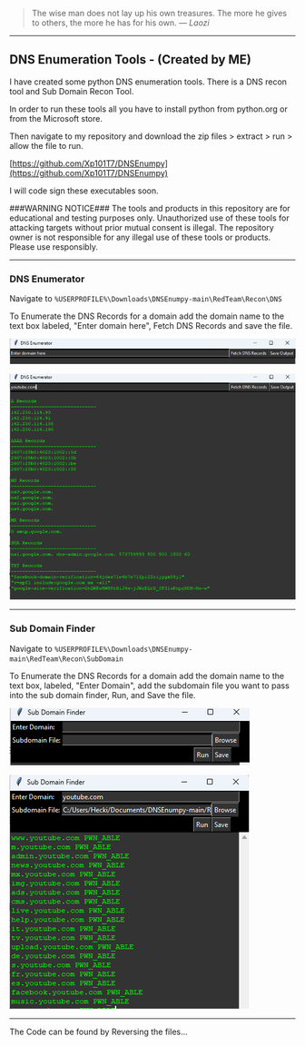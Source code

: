 > The wise man does not lay up his own treasures. The more he gives to others, the more he has for his own.
> — <cite>Laozi</cite>

---

## DNS Enumeration Tools - (Created by ME)

I have created some python DNS enumeration tools. There is a DNS recon tool and Sub Domain Recon Tool.

In order to run these tools all you have to install python from python.org or from the Microsoft store.

Then navigate to my repository and download the zip files > extract > run > allow the file to run.

[https://github.com/Xp101T7/DNSEnumpy](https://github.com/Xp101T7/DNSEnumpy)

I will code sign these executables soon.

\###WARNING NOTICE###
The tools and products in this repository are for educational and testing purposes only. Unauthorized use of these tools for attacking targets without prior mutual consent is illegal. The repository owner is not responsible for any illegal use of these tools or products. Please use responsibly.
 

---

### DNS Enumerator

Navigate to `%USERPROFILE%\Downloads\DNSEnumpy-main\RedTeam\Recon\DNS`

To Enumerate the DNS Records for a domain add the domain name to the text box labeled, "Enter domain here", Fetch DNS Records and save the file. 

![Pasted image 20231016211849.png](https://raw.githubusercontent.com/Xp101T7/Xp101T7.github.io/main/Media/Pasted%20image%2020231016211849.png)

![Pasted image 20231016211923.png](https://raw.githubusercontent.com/Xp101T7/Xp101T7.github.io/main/Media/Pasted%20image%2020231016211923.png)

---

### Sub Domain Finder

Navigate to `%USERPROFILE%\Downloads\DNSEnumpy-main\RedTeam\Recon\SubDomain`

To Enumerate the DNS Records for a domain add the domain name to the text box, labeled, "Enter Domain",  add the subdomain file you want to pass into the sub domain finder, Run, and Save the file. 

![Pasted image 20231016212436.png](https://raw.githubusercontent.com/Xp101T7/Xp101T7.github.io/main/Media/Pasted%20image%2020231016212436.png)

![Pasted image 20231016212502.png](https://raw.githubusercontent.com/Xp101T7/Xp101T7.github.io/main/Media/Pasted%20image%2020231016212502.png)

---

The Code can be found by Reversing the files...
